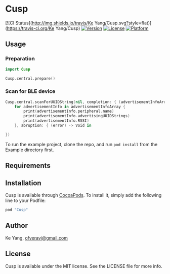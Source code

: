 # Cusp

[![CI Status](http://img.shields.io/travis/Ke Yang/Cusp.svg?style=flat)](https://travis-ci.org/Ke Yang/Cusp)
[![Version](https://img.shields.io/cocoapods/v/Cusp.svg?style=flat)](http://cocoapods.org/pods/Cusp)
[![License](https://img.shields.io/cocoapods/l/Cusp.svg?style=flat)](http://cocoapods.org/pods/Cusp)
[![Platform](https://img.shields.io/cocoapods/p/Cusp.svg?style=flat)](http://cocoapods.org/pods/Cusp)

## Usage

### Preparation

```swift
import Cusp

Cusp.central.prepare()
```

### Scan for BLE device
```swift
Cusp.central.scanForUUIDString(nil, completion: { (advertisementInfoArray) -> Void in
	for advertisementInfo in advertisementInfoArray {
		print(advertisementInfo.peripheral.name)
		print(advertisementInfo.advertisingUUIDStrings)
		print(advertisementInfo.RSSI)
	}, abruption: { (error) -> Void in

})
```

To run the example project, clone the repo, and run `pod install` from the Example directory first.

## Requirements

## Installation

Cusp is available through [CocoaPods](http://cocoapods.org). To install
it, simply add the following line to your Podfile:

```ruby
pod "Cusp"
```

## Author

Ke Yang, ofveravi@gmail.com

## License

Cusp is available under the MIT license. See the LICENSE file for more info.
